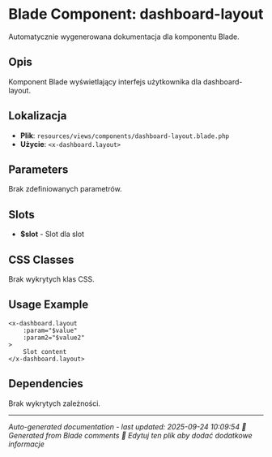 # Blade Component: dashboard-layout

Automatycznie wygenerowana dokumentacja dla komponentu Blade.

## Opis
Komponent Blade wyświetlający interfejs użytkownika dla dashboard-layout.

## Lokalizacja
- **Plik**: `resources/views/components/dashboard-layout.blade.php`
- **Użycie**: `<x-dashboard.layout>`

## Parameters
Brak zdefiniowanych parametrów.

## Slots
- **$slot** - Slot dla slot

## CSS Classes
Brak wykrytych klas CSS.

## Usage Example
```blade
<x-dashboard.layout
    :param="$value"
    :param2="$value2"
>
    Slot content
</x-dashboard.layout>
```

## Dependencies
Brak wykrytych zależności.

---
*Auto-generated documentation - last updated: 2025-09-24 10:09:54*
*🤖 Generated from Blade comments*
*📝 Edytuj ten plik aby dodać dodatkowe informacje*